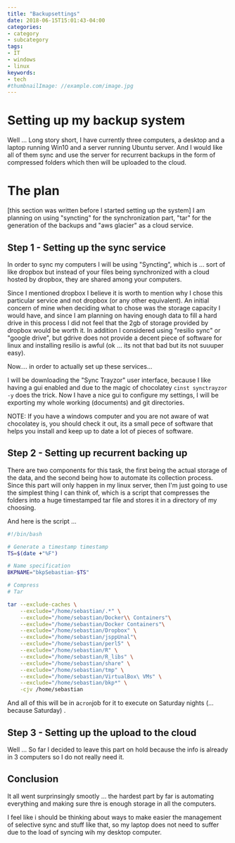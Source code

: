 ```yaml
---
title: "Backupsettings"
date: 2018-06-15T15:01:43-04:00
categories:
- category
- subcategory
tags:
- IT
- windows
- linux
keywords:
- tech
#thumbnailImage: //example.com/image.jpg
---
```


# Setting up my backup system

Well ... Long story short, I have currently three computers, a desktop and a laptop running Win10 and a server running Ubuntu server. And I would like all of them sync and use the server for recurrent backups in the form of compressed folders which then will be uploaded to the cloud.

# The plan

[this section was written before I started setting up the system]
I am planning on using "syncting" for the synchronization part, "tar" for the generation of the backups and "aws glacier" as a cloud service.


## Step 1 - Setting up the sync service

In order to sync my computers I will be using "Syncting", which is ... sort of like dropbox but instead of your files being synchronized with a cloud hosted by dropbox, they are shared among your computers.

Since I mentioned dropbox I believe it is worth to mention why I chose this particular service and not dropbox (or any other equivalent). An initial concern of mine when deciding what to chose was the storage capacity I would have, and since I am planning on having enough data to fill a hard drive in this process I did not feel that the 2gb of storage provided by dropbox would be worth it. In addition I considered using "resilio sync" or "google drive", but gdrive does not provide a decent piece of software for linux and installing resilio is awful (ok ... its not that bad but its not suuuper easy).

Now.... in order to actually set up these services...

I will be downloading the "Sync Trayzor" user interface, because I like having a gui enabled and due to the magic of chocolatey `cinst synctrayzor -y` does the trick.
Now I have a nice gui to configure my settings, I will be exporting my whole working (documents) and git directories.

NOTE: If you have a windows computer and you are not aware of wat chocolatey is, you should check it out, its a small pece of software that helps you install and keep up to date a lot of pieces of software.

## Step 2 - Setting up recurrent backing up

There are two components for this task, the first being the actual storage of the data, and the second being how to automate its collection process.
Since this part will only happen in my linux server, then I'm just going to use the simplest thing I can think of, which is a script that compresses the folders into a huge timestamped tar file and stores it in a directory of my choosing.

And here is the script ...

```bash
#!/bin/bash

# Generate a timestamp timestamp
TS=$(date +"%F")

# Name specification
BKPNAME="bkpSebastian-$TS"

# Compress
# Tar

tar --exclude-caches \
	--exclude="/home/sebastian/.*" \
	--exclude="/home/sebastian/Docker\\ Containers"\
	--exclude="/home/sebastian/Docker Containers"\
	--exclude="/home/sebastian/Dropbox" \
	--exclude="/home/sebastian/jsppUnal"\
	--exclude="/home/sebastian/perl5" \
	--exclude="/home/sebastian/R" \
	--exclude="/home/sebastian/R_libs" \
	--exclude="/home/sebastian/share" \
	--exclude="/home/sebastian/tmp" \
	--exclude="/home/sebastian/VirtualBox\ VMs" \
	--exclude="/home/sebastian/bkp*" \
	-cjv /home/sebastian

```


And all of this will be in a`cron`job for it to execute on Saturday nights (... because Saturday) .


## Step 3 - Setting up the upload to the cloud

Well ... So far I decided to leave this part on hold because the info is already in 3 computers so I do not really need it.


## Conclusion

It all went surprinsingly smootly ... the hardest part by far is automating everything and making sure thre is enough storage in all the computers.

I feel like i should be thinking about ways to make easier the management of selective sync and stuff like that, so my laptop does not need to suffer due to the load of syncing wih my desktop computer.

<!--more-->
